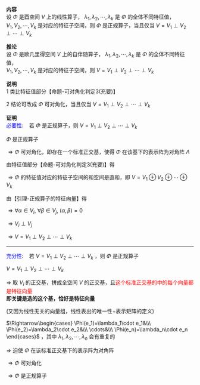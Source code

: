 **内容**  
设 $\Phi$ 是酉空间 $V$ 上的线性算子， $\lambda_1,\lambda_2,\cdots,\lambda_k$ 是 $\Phi$ 的全体不同特征值，  
 $V_1,V_2,\cdots,V_k$ 是对应的特征子空间，则 $\Phi$ 是正规算子，当且仅当 $V=V_1\perp V_2\perp\cdots\perp V_k$   
  
**推论**  
设 $\Phi$ 是欧几里得空间 $V$ 上的自伴随算子， $\lambda_1,\lambda_2,\cdots,\lambda_k$ 是 $\Phi$ 的全体不同特征值，  
 $V_1,V_2,\cdots,V_k$ 是对应的特征子空间，则 $V=V_1\perp V_2\perp\cdots\perp V_k$   
  
**说明**  
1 类比特征值部分【命题-可对角化判定3(充要)】  
  
2 结论可改成 $\Phi$ 可对角化，当且仅当 $V=V_1\perp V_2\perp\cdots\perp V_k$   
  
**证明**  
<font color=blue>必要性</font>: $\enspace$  若 $\Phi$ 是正规算子，则 $V=V_1\perp V_2\perp\cdots\perp V_k$   
  
 $\Phi$ 是正规算子  
  
 $\Rightarrow\Phi$ 可对角化，即存在一个标准正交基，使得 $\Phi$ 在该基下的表示阵为对角阵 $\Lambda$   
  
由特征值部分【命题-可对角化判定3(充要)】得  
  
 $\Rightarrow\Phi$ 的特征值对应的特征子空间的和空间是直和，即 $V=V_1\oplus V_2\oplus\cdots\oplus V_k$   
  
由【引理-正规算子的特征向量】得  
  
 $\Rightarrow\forall \alpha\in V_i,\ \forall \beta\in V_j,\ (\alpha,\beta)=0$   
  
 $\Rightarrow V_i\perp V_j$   
  
 $\Rightarrow V=V_1\perp V_2\perp\cdots\perp V_k$   
  
---  
  
<font color=blue>充分性</font>: $\enspace$  若 $V=V_1\perp V_2\perp\cdots\perp V_k$ ，则 $\Phi$ 是正规算子  
  
 $V=V_1\perp V_2\perp\cdots\perp V_k$   
  
 $\Rightarrow$ 取 $V_i$ 的正交基，拼成全空间 $V$ 的正交基，且<font color=red>这个标准正交基的中的每个向量都是特征向量</font>  
**即关键是选的这个基，恰好是特征向量**  
  
(又因为线性无关的向量组，线性表出的唯一性+表示矩阵的定义)  
  
 $\Rightarrow\begin{cases}  
\Phi(e_1)=\lambda_1\cdot e_1&\\\ \Phi(e_2)=\lambda_2\cdot e_2&\\\ \cdots&\\\ \Phi(e_n)=\lambda_n\cdot e_n  
\end{cases}$ ，其中 $\lambda_1,\lambda_2,\cdots,\lambda_n$ 会有重复的  
  
 $\Rightarrow$ 迫使 $\Phi$ 在该标准正交基下的表示阵为对角阵  
  
 $\Rightarrow\Phi$ 可对角化  
  
 $\Rightarrow\Phi$ 是正规算子  
